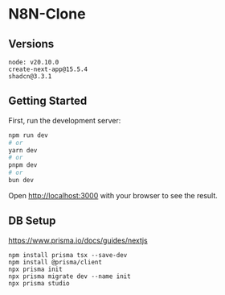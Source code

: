 # N8N-Clone

## Versions

```
node: v20.10.0
create-next-app@15.5.4
shadcn@3.3.1
```

## Getting Started

First, run the development server:

```bash
npm run dev
# or
yarn dev
# or
pnpm dev
# or
bun dev
```

Open [http://localhost:3000](http://localhost:3000) with your browser to see the result.

## DB Setup

https://www.prisma.io/docs/guides/nextjs

```
npm install prisma tsx --save-dev
npm install @prisma/client
npx prisma init
npx prisma migrate dev --name init
npx prisma studio
```
